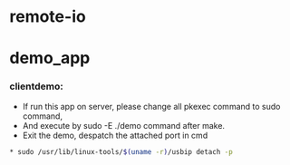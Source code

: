 # remote-io

# demo_app 
### clientdemo:
* If run this app on server, please change all pkexec command to sudo command,
* And execute by sudo -E ./demo command after make.
* Exit the demo, despatch the attached port in cmd
```bash
* sudo /usr/lib/linux-tools/$(uname -r)/usbip detach -p
```

